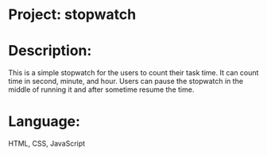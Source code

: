 # Project: stopwatch

# Description: 
  This is a simple stopwatch for the users to count their task time. It can count time in second, minute, and hour. Users can pause the stopwatch in the middle of running it and after sometime resume the time.
  
# Language:
  HTML, CSS, JavaScript
